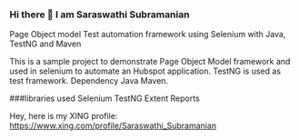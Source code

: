 ### Hi there 👋 I am Saraswathi Subramanian


Page Object model Test automation framework using Selenium with Java, TestNG and Maven

This is a sample project to demonstrate Page Object Model framework and used in selenium to automate an Hubspot application. 
TestNG is used as test framework. 
Dependency Java Maven.

###libraries used Selenium TestNG Extent Reports


Hey, here is my XING profile: https://www.xing.com/profile/Saraswathi_Subramanian
